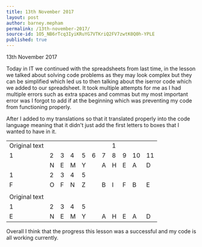 ```yaml
---
title: 13th November 2017
layout: post
author: barney.mepham
permalink: /13th-november-2017/
source-id: 1O5_NB6rTcq3IyiKRuYG7VTKriQ2FV7zwtK0Q0h-YPLE
published: true
---
```

13th November 2017

Today in IT we continued with the spreadsheets from last time, in the lesson we talked about solving code problems as they may look complex but they can be simplified which led us to then talking about the iserror code which we added to our spreadsheet. It took multiple attempts for me as I had multiple errors such as extra spaces and commas but my most important error was I forgot to add if at the beginning which was preventing my code from functioning properly.

After I added to my translations so that it translated properly into the code language meaning that it didn't just add the first letters to boxes that I wanted to have in it.

<table>
  <tr>
    <td>Original text</td>
    <td></td>
    <td></td>
    <td></td>
    <td></td>
    <td></td>
    <td></td>
    <td>1</td>
    <td></td>
    <td></td>
    <td></td>
  </tr>
  <tr>
    <td>1</td>
    <td>2</td>
    <td>3</td>
    <td>4</td>
    <td>5</td>
    <td>6</td>
    <td>7</td>
    <td>8</td>
    <td>9</td>
    <td>10</td>
    <td>11</td>
  </tr>
  <tr>
    <td> </td>
    <td>N</td>
    <td>E</td>
    <td>M</td>
    <td>Y</td>
    <td></td>
    <td>A</td>
    <td>H</td>
    <td>E</td>
    <td>A</td>
    <td>D</td>
  </tr>
  <tr>
    <td>1</td>
    <td>2</td>
    <td>3</td>
    <td>4</td>
    <td>5</td>
    <td></td>
    <td></td>
    <td></td>
    <td></td>
    <td></td>
    <td></td>
  </tr>
  <tr>
    <td>F</td>
    <td>O</td>
    <td>F</td>
    <td>N</td>
    <td>Z</td>
    <td></td>
    <td>B</td>
    <td>I</td>
    <td>F</td>
    <td>B</td>
    <td>E</td>
  </tr>
  <tr>
    <td></td>
    <td></td>
    <td></td>
    <td></td>
    <td></td>
    <td></td>
    <td></td>
    <td></td>
    <td></td>
    <td></td>
    <td></td>
  </tr>
  <tr>
    <td>Original text</td>
    <td></td>
    <td></td>
    <td></td>
    <td></td>
    <td></td>
    <td></td>
    <td></td>
    <td></td>
    <td></td>
    <td></td>
  </tr>
  <tr>
    <td>1</td>
    <td>2</td>
    <td>3</td>
    <td>4</td>
    <td>5</td>
    <td></td>
    <td></td>
    <td></td>
    <td></td>
    <td></td>
    <td></td>
  </tr>
  <tr>
    <td>E</td>
    <td>N</td>
    <td>E</td>
    <td>M</td>
    <td>Y</td>
    <td></td>
    <td>A</td>
    <td>H</td>
    <td>E</td>
    <td>A</td>
    <td>D</td>
  </tr>
</table>


Overall I think that the progress this lesson was a successful and my code is all working currently.

